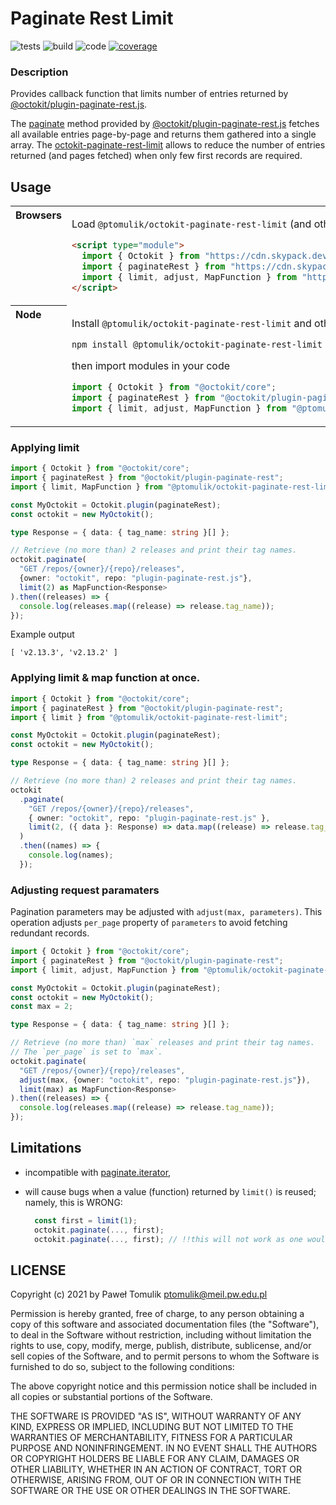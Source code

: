 # Paginate Rest Limit

![tests](https://github.com/ptomulik/octokit-paginate-rest-limit/workflows/Tests/badge.svg?branch=master)
![build](https://github.com/ptomulik/octokit-paginate-rest-limit/workflows/Build/badge.svg?branch=master)
![code](https://github.com/ptomulik/octokit-paginate-rest-limit/workflows/Code%20Quality/badge.svg?branch=master)
[![coverage](https://coveralls.io/repos/github/ptomulik/octokit-paginate-rest-limit/badge.svg?branch=master)](https://coveralls.io/github/ptomulik/octokit-paginate-rest-limit?branch=master)

### Description

Provides callback function that limits number of entries returned by
[@octokit/plugin-paginate-rest.js](https://github.com/octokit/plugin-paginate-rest.js).

The [paginate](https://github.com/octokit/plugin-paginate-rest.js#octokitpaginate)
method provided by [@octokit/plugin-paginate-rest.js](https://github.com/octokit/plugin-paginate-rest.js)
fetches all available entries page-by-page and returns them gathered into a
single array. The
[octokit-paginate-rest-limit](https://github.com/ptomulik/octokit-paginate-rest-limit)
allows to reduce the number of entries returned (and pages fetched) when
only few first records are required.

## Usage

<table>
<tbody valign=top align=left>
<tr><th>
Browsers
</th><td width=100%>

Load ``@ptomulik/octokit-paginate-rest-limit`` (and other related modules)
directly from [cdn.skypack.dev](https://cdn.skypack.dev)

```html
<script type="module">
  import { Octokit } from "https://cdn.skypack.dev/@octokit/core";
  import { paginateRest } from "https://cdn.skypack.dev/@octokit/plugin-paginate-rest";
  import { limit, adjust, MapFunction } from "https://cdn.skypack.dev/@ptomulik/octokit-paginate-rest-limit";
</script>
```

</td></tr>
<tr><th>
Node
</th><td>

Install ``@ptomulik/octokit-paginate-rest-limit`` and other related modules
with

```console
npm install @ptomulik/octokit-paginate-rest-limit @octokit/plugin-paginate-rest @octokit/core
```

then import modules in your code

```typescript
import { Octokit } from "@octokit/core";
import { paginateRest } from "@octokit/plugin-paginate-rest";
import { limit, adjust, MapFunction } from "@ptomulik/octokit-paginate-rest-limit";
```

</td></tr>
</tbody>
</table>

### Applying limit

```typescript
import { Octokit } from "@octokit/core";
import { paginateRest } from "@octokit/plugin-paginate-rest";
import { limit, MapFunction } from "@ptomulik/octokit-paginate-rest-limit";

const MyOctokit = Octokit.plugin(paginateRest);
const octokit = new MyOctokit();

type Response = { data: { tag_name: string }[] };

// Retrieve (no more than) 2 releases and print their tag names.
octokit.paginate(
  "GET /repos/{owner}/{repo}/releases",
  {owner: "octokit", repo: "plugin-paginate-rest.js"},
  limit(2) as MapFunction<Response>
).then((releases) => {
  console.log(releases.map((release) => release.tag_name));
});
```

Example output

```console
[ 'v2.13.3', 'v2.13.2' ]
```

### Applying limit & map function at once.

```typescript
import { Octokit } from "@octokit/core";
import { paginateRest } from "@octokit/plugin-paginate-rest";
import { limit } from "@ptomulik/octokit-paginate-rest-limit";

const MyOctokit = Octokit.plugin(paginateRest);
const octokit = new MyOctokit();

type Response = { data: { tag_name: string }[] };

// Retrieve (no more than) 2 releases and print their tag names.
octokit
  .paginate(
    "GET /repos/{owner}/{repo}/releases",
    { owner: "octokit", repo: "plugin-paginate-rest.js" },
    limit(2, ({ data }: Response) => data.map((release) => release.tag_name))
  )
  .then((names) => {
    console.log(names);
  });
```

### Adjusting request paramaters

Pagination parameters may be adjusted with ``adjust(max, parameters)``.
This operation adjusts ``per_page`` property of ``parameters`` to avoid
fetching redundant records.

```typescript
import { Octokit } from "@octokit/core";
import { paginateRest } from "@octokit/plugin-paginate-rest";
import { limit, adjust, MapFunction } from "@ptomulik/octokit-paginate-rest-limit";

const MyOctokit = Octokit.plugin(paginateRest);
const octokit = new MyOctokit();
const max = 2;

type Response = { data: { tag_name: string }[] };

// Retrieve (no more than) `max` releases and print their tag names.
// The `per_page` is set to `max`.
octokit.paginate(
  "GET /repos/{owner}/{repo}/releases",
  adjust(max, {owner: "octokit", repo: "plugin-paginate-rest.js"}),
  limit(max) as MapFunction<Response>
).then((releases) => {
  console.log(releases.map((release) => release.tag_name));
});
```

## Limitations

- incompatible with
  [paginate.iterator](https://github.com/octokit/plugin-paginate-rest.js#octokitpaginateiterator),
- will cause bugs when a value (function) returned by ``limit()`` is reused;
  namely, this is WRONG:

  ```typescript
    const first = limit(1);
    octokit.paginate(..., first);
    octokit.paginate(..., first); // !!this will not work as one would expect!!
  ```

## LICENSE

Copyright (c) 2021 by Paweł Tomulik <ptomulik@meil.pw.edu.pl>

Permission is hereby granted, free of charge, to any person obtaining a copy of
this software and associated documentation files (the "Software"), to deal in
the Software without restriction, including without limitation the rights to
use, copy, modify, merge, publish, distribute, sublicense, and/or sell copies
of the Software, and to permit persons to whom the Software is furnished to do
so, subject to the following conditions:

The above copyright notice and this permission notice shall be included in all
copies or substantial portions of the Software.

THE SOFTWARE IS PROVIDED "AS IS", WITHOUT WARRANTY OF ANY KIND, EXPRESS OR
IMPLIED, INCLUDING BUT NOT LIMITED TO THE WARRANTIES OF MERCHANTABILITY,
FITNESS FOR A PARTICULAR PURPOSE AND NONINFRINGEMENT. IN NO EVENT SHALL THE
AUTHORS OR COPYRIGHT HOLDERS BE LIABLE FOR ANY CLAIM, DAMAGES OR OTHER
LIABILITY, WHETHER IN AN ACTION OF CONTRACT, TORT OR OTHERWISE, ARISING FROM,
OUT OF OR IN CONNECTION WITH THE SOFTWARE OR THE USE OR OTHER DEALINGS IN THE
SOFTWARE.
